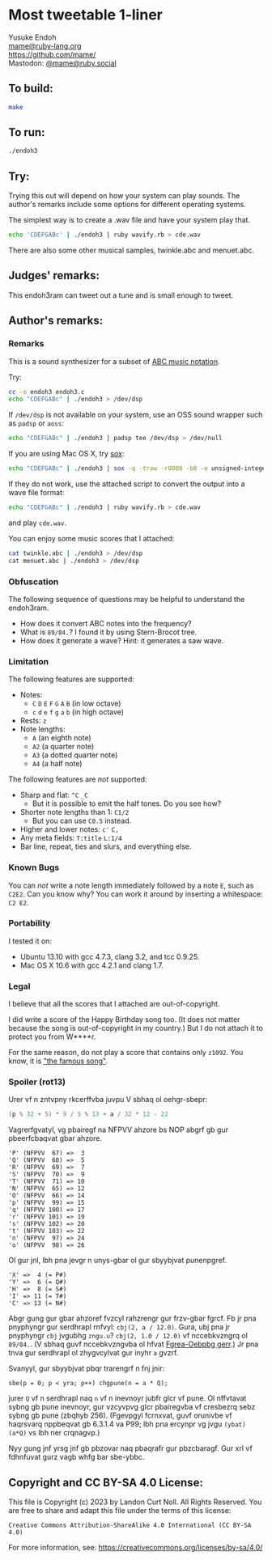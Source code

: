 # Most tweetable 1-liner

Yusuke Endoh  
<mame@ruby-lang.org>  
<https://github.com/mame/>  
Mastodon: [@mame@ruby.social](https://ruby.social/@mame)  

## To build:

```sh
make
```

## To run:

```sh
./endoh3
```

## Try:

Trying this out will depend on how your system can play sounds. The author's
remarks include some options for different operating systems.

The simplest way is to create a .wav file and have your system play that.

```sh
echo 'CDEFGABc' | ./endoh3 | ruby wavify.rb > cde.wav
```

There are also some other musical samples, twinkle.abc and menuet.abc.

## Judges' remarks:

This endoh3ram can tweet out a tune and is small enough to tweet.

## Author's remarks:

### Remarks

This is a sound synthesizer for a subset of [ABC music notation](http://en.wikipedia.org/wiki/ABC_notation).

Try:

```sh
cc -o endoh3 endoh3.c
echo "CDEFGABc" | ./endoh3 > /dev/dsp
```

If `/dev/dsp` is not available on your system, use an OSS sound wrapper such
as `padsp` or `aoss`:

```sh
echo "CDEFGABc" | ./endoh3 | padsp tee /dev/dsp > /dev/null
```

If you are using Mac OS X, try [sox](http://sox.sourceforge.net/):

```sh
echo "CDEFGABc" | ./endoh3 | sox -q -traw -r8000 -b8 -e unsigned-integer - -tcoreaudio
```

If they do not work, use the attached script to convert the output
into a wave file format:

```sh
echo "CDEFGABc" | ./endoh3 | ruby wavify.rb > cde.wav
```

and play `cde.wav`.

You can enjoy some music scores that I attached:

```sh
cat twinkle.abc | ./endoh3 > /dev/dsp
cat menuet.abc | ./endoh3 > /dev/dsp
```

### Obfuscation

The following sequence of questions may be helpful to understand the endoh3ram.

- How does it convert ABC notes into the frequency?
- What is `89/84.`?  I found it by using Stern-Brocot tree.
- How does it generate a wave?  Hint: it generates a saw wave.

### Limitation

The following features are supported:

- Notes:
  - `C` `D` `E` `F` `G` `A` `B` (in low octave)
  - `c` `d` `e` `f` `g` `a` `b` (in high octave)
- Rests: `z`
- Note lengths:
  - `A` (an eighth note)
  - `A2` (a quarter note)
  - `A3` (a dotted quarter note)
  - `A4` (a half note)

The following features are *not* supported:

- Sharp and flat: `^C` `_C`
  - But it is possible to emit the half tones.  Do you see how?
- Shorter note lengths than 1: `C1/2`
  - But you can use `C0.5` instead.
- Higher and lower notes: `c'` `C,`
- Any meta fields: `T:title` `L:1/4`
- Bar line, repeat, ties and slurs, and everything else.

### Known Bugs

You can *not* write a note length immediately followed by a note `E`,
such as `C2E2`.
Can you know why?
You can work it around by inserting a whitespace: `C2 E2`.

### Portability

I tested it on:

* Ubuntu 13.10 with gcc 4.7.3, clang 3.2, and tcc 0.9.25.
* Mac OS X 10.6 with gcc 4.2.1 and clang 1.7.

### Legal

I believe that all the scores that I attached are out-of-copyright.

I did write a score of the Happy Birthday song too.
(It does not matter because the song is out-of-copyright in my country.)
But I do not attach it to protect you from W\*\*\*\*r.

For the same reason, do not play a score that contains only `z1092`.
You know, it is ["the famous song"](http://en.wikipedia.org/wiki/4%E2%80%B233%E2%80%B3).

### Spoiler (rot13)

Urer vf n zntvpny rkcerffvba juvpu V sbhaq ol oehgr-sbepr:

```c
(p % 32 + 5) * 9 / 5 % 13 + a / 32 * 12 - 22
```

Vagrerfgvatyl, vg pbairegf na NFPVV ahzore bs NOP abgrf
gb gur pbeerfcbaqvat gbar ahzore.

    'P' (NFPVV  67) =>  3
    'Q' (NFPVV  68) =>  5
    'R' (NFPVV  69) =>  7
    'S' (NFPVV  70) =>  9
    'T' (NFPVV  71) => 10
    'N' (NFPVV  65) => 12
    'O' (NFPVV  66) => 14
    'p' (NFPVV  99) => 15
    'q' (NFPVV 100) => 17
    'r' (NFPVV 101) => 19
    's' (NFPVV 102) => 20
    't' (NFPVV 103) => 22
    'n' (NFPVV  97) => 24
    'o' (NFPVV  98) => 26

Ol gur jnl, lbh pna jevgr n unys-gbar ol gur sbyybjvat punenpgref.

    'X' =>  4 (= P#)
    'Y' =>  6 (= Q#)
    'H' =>  8 (= S#)
    'I' => 11 (= T#)
    'C' => 13 (= N#)

Abgr gung gur gbar ahzoref fvzcyl rahzrengr gur frzv-gbar fgrcf.
Fb jr pna pnyphyngr gur serdhrapl rnfvyl: `cbj(2, a / 12.0)`.
Gura, ubj pna jr pnyphyngr `cbj` jvgubhg `zngu.u`?
`cbj(2, 1.0 / 12.0)` vf nccebkvzngrq ol `89/84.`.
(V sbhaq guvf nccebkvzngvba ol hfvat [Fgrea-Oebpbg gerr](uggc://ra.jvxvcrqvn.bet/jvxv/Fgrea%R2%80%93Oebpbg_gerr).)
Jr pna tnva gur serdhrapl ol zhygvcylvat gur inyhr `a` gvzrf.

Svanyyl, gur sbyybjvat pbqr trarengrf n fnj jnir:

    sbe(p = 0; p < yra; p++) chgpune(n = a * Q);

jurer `Q` vf n serdhrapl naq `n` vf n inevnoyr jubfr glcr vf pune.
Ol nffvtavat sybng gb pune inevnoyr, gur vzcyvpvg glcr pbairegvba vf cresbezrq sebz sybng gb pune (zbqhyb 256).
(Fgevpgyl fcrnxvat, guvf orunivbe vf haqrsvarq nppbeqvat gb 6.3.1.4 va P99;
lbh pna ercynpr vg jvgu `(ybat)(a*Q)` vs lbh ner crqnagvp.)

Nyy gung jnf yrsg jnf gb pbzovar naq pbaqrafr gur pbzcbaragf.
Gur xrl vf fdhnfuvat gurz vagb whfg bar sbe-ybbc.

## Copyright and CC BY-SA 4.0 License:

This file is Copyright (c) 2023 by Landon Curt Noll.  All Rights Reserved.
You are free to share and adapt this file under the terms of this license:

    Creative Commons Attribution-ShareAlike 4.0 International (CC BY-SA 4.0)

For more information, see: https://creativecommons.org/licenses/by-sa/4.0/
